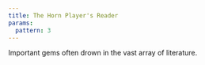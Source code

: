 ```yaml
---
title: The Horn Player's Reader
params:
  pattern: 3
---
```


Important gems often drown in the vast array of literature. 

